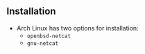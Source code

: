 ## Installation
- Arch Linux has two options for installation:
  - `openbsd-netcat`
  - `gnu-netcat`
